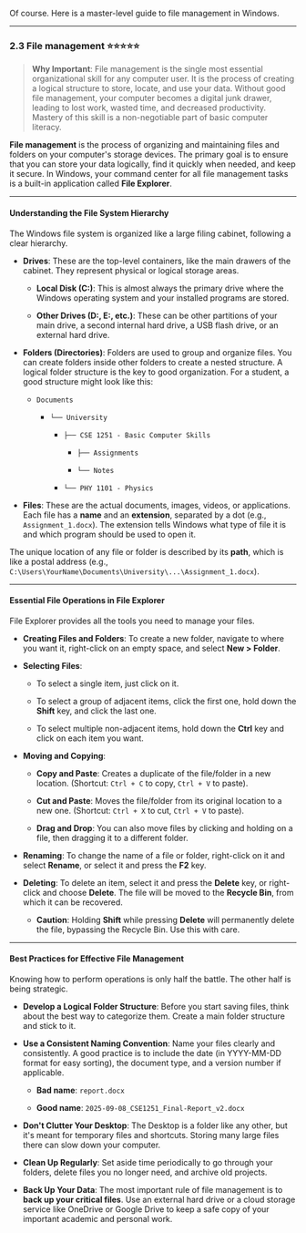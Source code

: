 Of course. Here is a master-level guide to file management in Windows.

---

### 2.3 File management ⭐⭐⭐⭐⭐

> **Why Important**: File management is the single most essential organizational skill for any computer user. It is the process of creating a logical structure to store, locate, and use your data. Without good file management, your computer becomes a digital junk drawer, leading to lost work, wasted time, and decreased productivity. Mastery of this skill is a non-negotiable part of basic computer literacy.

**File management** is the process of organizing and maintaining files and folders on your computer's storage devices. The primary goal is to ensure that you can store your data logically, find it quickly when needed, and keep it secure. In Windows, your command center for all file management tasks is a built-in application called **File Explorer**.

---

#### Understanding the File System Hierarchy

The Windows file system is organized like a large filing cabinet, following a clear hierarchy.

- **Drives**: These are the top-level containers, like the main drawers of the cabinet. They represent physical or logical storage areas.
    
    - **Local Disk (C:)**: This is almost always the primary drive where the Windows operating system and your installed programs are stored.
        
    - **Other Drives (D:, E:, etc.)**: These can be other partitions of your main drive, a second internal hard drive, a USB flash drive, or an external hard drive.
        
- **Folders (Directories)**: Folders are used to group and organize files. You can create folders inside other folders to create a nested structure. A logical folder structure is the key to good organization. For a student, a good structure might look like this:
    
    - `Documents`
        
        - `└── University`
            
            - `├── CSE 1251 - Basic Computer Skills`
                
                - `├── Assignments`
                    
                - `└── Notes`
                    
            - `└── PHY 1101 - Physics`
                
- **Files**: These are the actual documents, images, videos, or applications. Each file has a **name** and an **extension**, separated by a dot (e.g., `Assignment_1.docx`). The extension tells Windows what type of file it is and which program should be used to open it.
    

The unique location of any file or folder is described by its **path**, which is like a postal address (e.g., `C:\Users\YourName\Documents\University\...\Assignment_1.docx`).

---

#### Essential File Operations in File Explorer

File Explorer provides all the tools you need to manage your files.

- **Creating Files and Folders**: To create a new folder, navigate to where you want it, right-click on an empty space, and select **New > Folder**.
    
- **Selecting Files**:
    
    - To select a single item, just click on it.
        
    - To select a group of adjacent items, click the first one, hold down the **Shift** key, and click the last one.
        
    - To select multiple non-adjacent items, hold down the **Ctrl** key and click on each item you want.
        
- **Moving and Copying**:
    
    - **Copy and Paste**: Creates a duplicate of the file/folder in a new location. (Shortcut: `Ctrl + C` to copy, `Ctrl + V` to paste).
        
    - **Cut and Paste**: Moves the file/folder from its original location to a new one. (Shortcut: `Ctrl + X` to cut, `Ctrl + V` to paste).
        
    - **Drag and Drop**: You can also move files by clicking and holding on a file, then dragging it to a different folder.
        
- **Renaming**: To change the name of a file or folder, right-click on it and select **Rename**, or select it and press the **F2** key.
    
- **Deleting**: To delete an item, select it and press the **Delete** key, or right-click and choose **Delete**. The file will be moved to the **Recycle Bin**, from which it can be recovered.
    
    - **Caution**: Holding **Shift** while pressing **Delete** will permanently delete the file, bypassing the Recycle Bin. Use this with care.
        

---

#### Best Practices for Effective File Management

Knowing how to perform operations is only half the battle. The other half is being strategic.

- **Develop a Logical Folder Structure**: Before you start saving files, think about the best way to categorize them. Create a main folder structure and stick to it.
    
- **Use a Consistent Naming Convention**: Name your files clearly and consistently. A good practice is to include the date (in YYYY-MM-DD format for easy sorting), the document type, and a version number if applicable.
    
    - **Bad name**: `report.docx`
        
    - **Good name**: `2025-09-08_CSE1251_Final-Report_v2.docx`
        
- **Don't Clutter Your Desktop**: The Desktop is a folder like any other, but it's meant for temporary files and shortcuts. Storing many large files there can slow down your computer.
    
- **Clean Up Regularly**: Set aside time periodically to go through your folders, delete files you no longer need, and archive old projects.
    
- **Back Up Your Data**: The most important rule of file management is to **back up your critical files**. Use an external hard drive or a cloud storage service like OneDrive or Google Drive to keep a safe copy of your important academic and personal work.